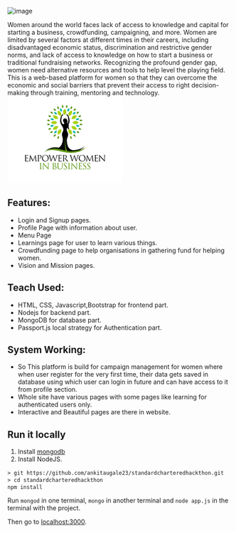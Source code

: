 ![image](https://user-images.githubusercontent.com/46759177/158043079-69e6990c-517d-450c-b4e9-10eccb41c50b.png)

Women around the world faces lack of access to knowledge and capital for starting a business, crowdfunding, campaigning, and more. Women are limited by several factors at different times in their careers, including disadvantaged economic status, discrimination and restrictive gender norms, and lack of access to knowledge on how to start a business or traditional fundraising networks. Recognizing the profound gender gap, women need alternative resources and tools to help level the playing field. This is a web-based platform for women so that they can overcome the economic and social barriers that prevent their access to right decision-making through training, mentoring and technology.
 ![Image 2](https://github.com/ankitaugale23/standardcharteredhackthon/blob/main/public/images/mylogo.png)  
 
 ## Features:
 * Login and Signup pages.
 * Profile Page with information about user.
 * Menu Page 
 * Learnings page for user to learn various things.
 * Crowdfunding page to help organisations in gathering fund for helping women.
 * Vision and Mission pages.
 
 ## Teach Used:
 * HTML, CSS, Javascript,Bootstrap for frontend part.
 * Nodejs for backend part.
 * MongoDB for database part.
 * Passport.js local strategy for Authentication part.

## System Working:
* So This platform is build for campaign management for women where when user register for the very first time, their data gets saved in database using which user can login in future and can have access to it from profile section.
* Whole site have various pages with some pages like learning for authenticated users only.
* Interactive and Beautiful pages are there in website.

## Run it locally
1. Install [mongodb](https://www.mongodb.com/)
2. Install NodeJS.

```
> git https://github.com/ankitaugale23/standardcharteredhackthon.git
> cd standardcharteredhackthon
npm install
```

Run ```mongod``` in one terminal, ```mongo``` in another terminal and ```node app.js``` in the terminal with the project.  

Then go to [localhost:3000](http://localhost:3000/).
